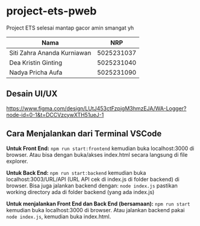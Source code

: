 # project-ets-pweb
Project ETS selesai mantap gacor amin
smangat yh

| Nama | NRP |
| ---- | :-: |
| Siti Zahra Ananda Kurniawan | 5025231037 |
| Dea Kristin Ginting | 5025231040 |
| Nadya Pricha Aufa | 5025231090 |


## Desain UI/UX
https://www.figma.com/design/LUtJ453ctFzpjgM3hmzEJA/WA-Logger?node-id=0-1&t=DCCVzcywXTH51ueJ-1

## Cara Menjalankan dari Terminal VSCode
**Untuk Front End:**
`npm run start:frontend` kemudian buka localhost:3000 di browser. Atau bisa dengan buka/akses index.html secara langsung di file explorer.

**Untuk Back End:**
`npm run start:backend` kemudian buka localhost:3003/URL/API (URL API cek di index.js di folder backend) di browser.
Bisa juga jalankan backend dengan: `node index.js` pastikan working directory ada di folder backend (yang ada index.js)

**Untuk menjalankan Front End dan Back End (bersamaan):**
`npm run start` kemudian buka localhost:3000 di browser. Atau jalankan backend pakai `node index.js`, kemudian buka index.html.


